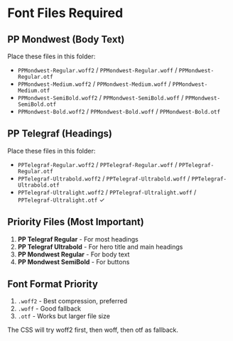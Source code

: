 # Font Files Required

## PP Mondwest (Body Text)
Place these files in this folder:
- `PPMondwest-Regular.woff2` / `PPMondwest-Regular.woff` / `PPMondwest-Regular.otf`
- `PPMondwest-Medium.woff2` / `PPMondwest-Medium.woff` / `PPMondwest-Medium.otf`
- `PPMondwest-SemiBold.woff2` / `PPMondwest-SemiBold.woff` / `PPMondwest-SemiBold.otf`
- `PPMondwest-Bold.woff2` / `PPMondwest-Bold.woff` / `PPMondwest-Bold.otf`

## PP Telegraf (Headings)
Place these files in this folder:
- `PPTelegraf-Regular.woff2` / `PPTelegraf-Regular.woff` / `PPTelegraf-Regular.otf`
- `PPTelegraf-Ultrabold.woff2` / `PPTelegraf-Ultrabold.woff` / `PPTelegraf-Ultrabold.otf`
- `PPTelegraf-Ultralight.woff2` / `PPTelegraf-Ultralight.woff` / `PPTelegraf-Ultralight.otf` ✓

## Priority Files (Most Important)
1. **PP Telegraf Regular** - For most headings
2. **PP Telegraf Ultrabold** - For hero title and main headings
3. **PP Mondwest Regular** - For body text
4. **PP Mondwest SemiBold** - For buttons

## Font Format Priority
1. `.woff2` - Best compression, preferred
2. `.woff` - Good fallback
3. `.otf` - Works but larger file size

The CSS will try woff2 first, then woff, then otf as fallback.

